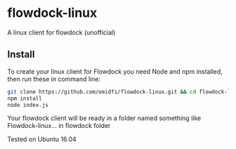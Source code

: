 # flowdock-linux
A linux client for flowdock (unofficial)

## Install
To create your linux client for Flowdock you need Node and npm installed, then run these in command line:

```bash
git clone https://github.com/omidfi/flowdock-linux.git && cd flowdock-linux
npm install
node index.js
```

Your flowdock client will be ready in a folder named something like Flowdock-linux... in flowdock folder

Tested on Ubuntu 16.04
